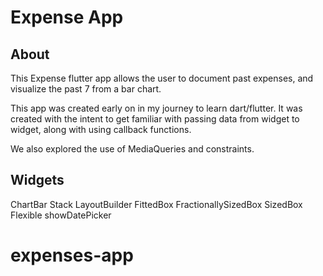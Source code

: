 # Expense App

## About

This Expense flutter app allows the user to document past expenses, and visualize the past 7
from a bar chart. 

This app was created early on in my journey to learn dart/flutter.
It was created with the intent to get familiar with passing data from widget to widget, along with using callback functions.

We also explored the use of MediaQueries and constraints.


## Widgets

ChartBar
Stack
LayoutBuilder
FittedBox
FractionallySizedBox
SizedBox
Flexible
showDatePicker

# expenses-app
